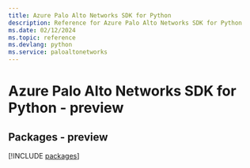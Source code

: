 ```yaml
---
title: Azure Palo Alto Networks SDK for Python
description: Reference for Azure Palo Alto Networks SDK for Python
ms.date: 02/12/2024
ms.topic: reference
ms.devlang: python
ms.service: paloaltonetworks
---
```

# Azure Palo Alto Networks SDK for Python - preview
## Packages - preview
[!INCLUDE [packages](palo-alto-networks-index.md)]